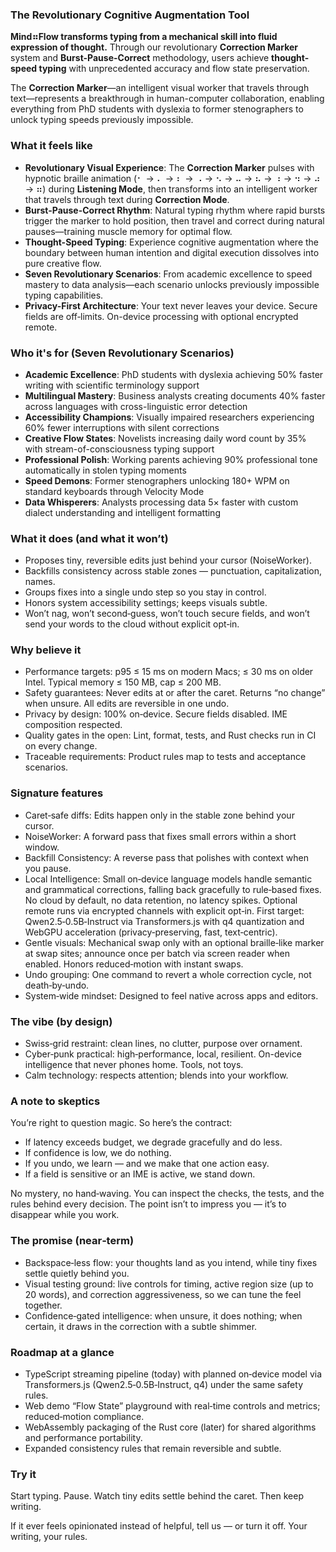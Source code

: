 <!--══════════════════════════════════════════════════
  ╔══════════════════════════════════════════════════════╗
  ║  ░  M I N D T Y P E R   M A N I F E S T O  ░░░░░░░░░  ║
  ║                                                      ║
  ║                                                      ║
  ║                                                      ║
  ║                                                      ║
  ║           ╌╌  P L A C E  H O L D E R  ╌╌             ║
  ║                                                      ║
  ║                                                      ║
  ║                                                      ║
  ║                                                      ║
  ╚══════════════════════════════════════════════════════╝
    • WHAT ▸ Product narrative: vision, feel, and proof points
    • WHY  ▸ Inspire non‑technical readers; convince skeptics
    • HOW  ▸ Story first, with measurable, verifiable claims
-->

### The Revolutionary Cognitive Augmentation Tool

**Mind⠶Flow transforms typing from a mechanical skill into fluid expression of thought.** Through our revolutionary **Correction Marker** system and **Burst-Pause-Correct** methodology, users achieve **thought-speed typing** with unprecedented accuracy and flow state preservation.

The **Correction Marker**—an intelligent visual worker that travels through text—represents a breakthrough in human-computer collaboration, enabling everything from PhD students with dyslexia to former stenographers to unlock typing speeds previously impossible.

### What it feels like

- **Revolutionary Visual Experience**: The **Correction Marker** pulses with hypnotic braille animation (⠂ → ⠄ → ⠆ → ⠠ → ⠢ → ⠤ → ⠦ → ⠰ → ⠲ → ⠴ → ⠶) during **Listening Mode**, then transforms into an intelligent worker that travels through text during **Correction Mode**.
- **Burst-Pause-Correct Rhythm**: Natural typing rhythm where rapid bursts trigger the marker to hold position, then travel and correct during natural pauses—training muscle memory for optimal flow.
- **Thought-Speed Typing**: Experience cognitive augmentation where the boundary between human intention and digital execution dissolves into pure creative flow.
- **Seven Revolutionary Scenarios**: From academic excellence to speed mastery to data analysis—each scenario unlocks previously impossible typing capabilities.
- **Privacy-First Architecture**: Your text never leaves your device. Secure fields are off‑limits. On-device processing with optional encrypted remote.

### Who it's for (Seven Revolutionary Scenarios)

- **Academic Excellence**: PhD students with dyslexia achieving 50% faster writing with scientific terminology support
- **Multilingual Mastery**: Business analysts creating documents 40% faster across languages with cross-linguistic error detection
- **Accessibility Champions**: Visually impaired researchers experiencing 60% fewer interruptions with silent corrections
- **Creative Flow States**: Novelists increasing daily word count by 35% with stream-of-consciousness typing support
- **Professional Polish**: Working parents achieving 90% professional tone automatically in stolen typing moments
- **Speed Demons**: Former stenographers unlocking 180+ WPM on standard keyboards through Velocity Mode
- **Data Whisperers**: Analysts processing data 5× faster with custom dialect understanding and intelligent formatting

### What it does (and what it won’t)

- Proposes tiny, reversible edits just behind your cursor (NoiseWorker).
- Backfills consistency across stable zones — punctuation, capitalization, names.
- Groups fixes into a single undo step so you stay in control.
- Honors system accessibility settings; keeps visuals subtle.
- Won’t nag, won’t second‑guess, won’t touch secure fields, and won’t send your words to the cloud without explicit opt‑in.

### Why believe it

- Performance targets: p95 ≤ 15 ms on modern Macs; ≤ 30 ms on older Intel. Typical memory ≤ 150 MB, cap ≤ 200 MB.
- Safety guarantees: Never edits at or after the caret. Returns “no change” when unsure. All edits are reversible in one undo.
- Privacy by design: 100% on‑device. Secure fields disabled. IME composition respected.
- Quality gates in the open: Lint, format, tests, and Rust checks run in CI on every change.
- Traceable requirements: Product rules map to tests and acceptance scenarios.

### Signature features

- Caret‑safe diffs: Edits happen only in the stable zone behind your cursor.
- NoiseWorker: A forward pass that fixes small errors within a short window.
- Backfill Consistency: A reverse pass that polishes with context when you pause.
- Local Intelligence: Small on‑device language models handle semantic and grammatical corrections, falling back gracefully to rule‑based fixes. No cloud by default, no data retention, no latency spikes. Optional remote runs via encrypted channels with explicit opt‑in. First target: Qwen2.5‑0.5B‑Instruct via Transformers.js with q4 quantization and WebGPU acceleration (privacy‑preserving, fast, text‑centric).
- Gentle visuals: Mechanical swap only with an optional braille‑like marker at swap sites; announce once per batch via screen reader when enabled. Honors reduced‑motion with instant swaps.
- Undo grouping: One command to revert a whole correction cycle, not death‑by‑undo.
- System‑wide mindset: Designed to feel native across apps and editors.

### The vibe (by design)

- Swiss‑grid restraint: clean lines, no clutter, purpose over ornament.
- Cyber‑punk practical: high‑performance, local, resilient. On-device intelligence that never phones home. Tools, not toys.
- Calm technology: respects attention; blends into your workflow.

### A note to skeptics

You’re right to question magic. So here’s the contract:

- If latency exceeds budget, we degrade gracefully and do less.
- If confidence is low, we do nothing.
- If you undo, we learn — and we make that one action easy.
- If a field is sensitive or an IME is active, we stand down.

No mystery, no hand‑waving. You can inspect the checks, the tests, and the rules behind every decision. The point isn’t to impress you — it’s to disappear while you work.

### The promise (near‑term)

- Backspace‑less flow: your thoughts land as you intend, while tiny fixes settle quietly behind you.
- Visual testing ground: live controls for timing, active region size (up to 20 words), and correction aggressiveness, so we can tune the feel together.
- Confidence‑gated intelligence: when unsure, it does nothing; when certain, it draws in the correction with a subtle shimmer.

### Roadmap at a glance

- TypeScript streaming pipeline (today) with planned on‑device model via Transformers.js (Qwen2.5‑0.5B‑Instruct, q4) under the same safety rules.
- Web demo “Flow State” playground with real‑time controls and metrics; reduced‑motion compliance.
- WebAssembly packaging of the Rust core (later) for shared algorithms and performance portability.
- Expanded consistency rules that remain reversible and subtle.

### Try it

Start typing. Pause. Watch tiny edits settle behind the caret. Then keep writing.

If it ever feels opinionated instead of helpful, tell us — or turn it off. Your writing, your rules.

<!-- DOC META: VERSION=1.0 | UPDATED=2025-09-17T20:45:45Z -->
